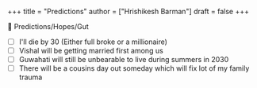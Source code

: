 +++
title = "Predictions"
author = ["Hrishikesh Barman"]
draft = false
+++

🔮 Predictions/Hopes/Gut

-   [ ] I'll die by 30 (Either full broke or a millionaire)
-   [ ] Vishal will be getting married first among us
-   [ ] Guwahati will still be unbearable to live during summers in 2030
-   [ ] There will be a cousins day out someday which will fix lot of my family trauma
